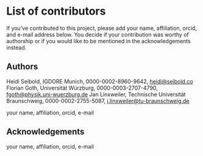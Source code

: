 # List of contributors

If you've contributed to this project, please add your name, affiliation, 
orcid, and e-mail address below. You decide if your contribution was worthy of
authorship or if you would like to be mentioned in the acknowledgements instead.

## Authors

Heidi Seibold, IGDORE Munich, 0000-0002-8960-9642, heidi@seibold.co
Florian Goth, Universität Würzburg, 0000-0003-2707-4790, fgoth@physik.uni-wuerzburg.de
Jan Linxweiler, Technische Universität Braunschweig, 0000-0002-2755-5087, j.linxweiler@tu-braunschweig.de

your name, affiliation, orcid, e-mail


## Acknowledgements

your name, affiliation, orcid, e-mail


